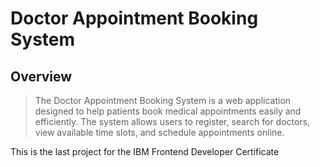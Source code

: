 # Doctor Appointment Booking System

## Overview

> The Doctor Appointment Booking System is a web application designed to help patients book medical appointments easily and efficiently. The system allows users to register, search for doctors, view available time slots, and schedule appointments online.

This is the last project for the IBM Frontend Developer Certificate

